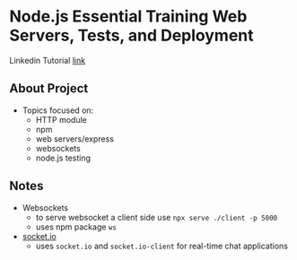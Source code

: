 # Node.js Essential Training Web Servers, Tests, and Deployment

Linkedin Tutorial [link](https://www.linkedin.com/learning/node-js-essential-training-web-servers-tests-and-deployment-18647002)


## About Project

- Topics focused on:
    - HTTP module
    - npm
    - web servers/express
    - websockets
    - node.js testing


## Notes
- Websockets
    - to serve websocket a client side use `npx serve ./client -p 5000` 
    - uses npm package `ws`
- [socket.io](https://socket.io/) 
    - uses `socket.io` and `socket.io-client` for real-time chat applications